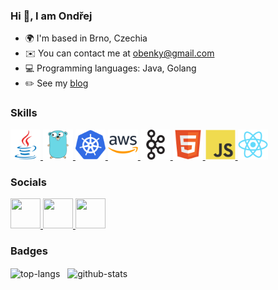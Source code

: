 ### Hi 👋, I am Ondřej

* 🌍 I'm based in Brno, Czechia
* ✉️ You can contact me at [obenky@gmail.com](mailto:obenky@gmail.com)
* 💻 Programming languages: Java, Golang
* ✏️ See my [blog](https://tantalor93.github.io/about/)


### Skills

<p align="left"> 
  <a href="https://www.oracle.com/java/" target="_blank" rel="noreferrer"> 
      <img src="https://raw.githubusercontent.com/devicons/devicon/master/icons/java/java-original.svg" width="48" height="48" /> 
  </a>
  <a href="https://go.dev/" target="_blank" rel="noreferrer"> 
    <picture> 
      <img src="https://raw.githubusercontent.com/devicons/devicon/refs/heads/master/icons/go/go-original.svg" width="48" height="48" /> 
    </picture> 
  </a>
  <a href="https://kubernetes.io/" target="_blank" rel="noreferrer"> 
    <picture> 
      <img src="https://raw.githubusercontent.com/devicons/devicon/refs/heads/master/icons/kubernetes/kubernetes-original.svg" width="48" height="48" /> 
    </picture> 
  </a>
  <a href="https://aws.amazon.com/" target="_blank" rel="noreferrer"> 
    <picture> 
      <img src="https://raw.githubusercontent.com/devicons/devicon/refs/heads/master/icons/amazonwebservices/amazonwebservices-original-wordmark.svg" width="48" height="48" /> 
    </picture> 
  </a>
  <a href="https://kafka.apache.org/" target="_blank" rel="noreferrer"> 
    <picture> 
      <img src="https://raw.githubusercontent.com/devicons/devicon/refs/heads/master/icons/apachekafka/apachekafka-original.svg" width="48" height="48" /> 
    </picture> 
  </a>
  <a href="https://www.w3.org/html/" target="_blank" rel="noreferrer"> 
    <picture> 
      <img src="https://raw.githubusercontent.com/devicons/devicon/refs/heads/master/icons/html5/html5-original.svg" width="48" height="48" /> 
    </picture> 
  </a>
  <a href="https://developer.mozilla.org/en-US/docs/Web/JavaScript" target="_blank" rel="noreferrer"> 
    <picture> 
      <img src="https://raw.githubusercontent.com/devicons/devicon/refs/heads/master/icons/javascript/javascript-original.svg" width="48" height="48" /> 
    </picture> 
  </a>
  <a href="https://react.dev/" target="_blank" rel="noreferrer"> 
    <picture> 
      <img src="https://raw.githubusercontent.com/devicons/devicon/refs/heads/master/icons/react/react-original.svg" width="48" height="48" /> 
    </picture> 
  </a>
</p>

### Socials

<p align="left"> 
  <a href="https://www.github.com/tantalor93" target="_blank" rel="noreferrer"> 
    <picture> 
      <img src="https://cdn.jsdelivr.net/npm/simple-icons@3.0.1/icons/github.svg" width="48" height="48" /> 
    </picture> 
  </a>
  <a href="http://www.medium.com/@obenky" target="_blank" rel="noreferrer"> 
    <picture> 
      <img src="https://cdn.jsdelivr.net/npm/simple-icons@3.0.1/icons/medium.svg" width="48" height="48" /> 
    </picture> 
  </a>
    <a href="https://www.linkedin.com/in/ond%C5%99ej-benkovsk%C3%BD-5b0842ba/" target="_blank" rel="noreferrer"> 
    <picture> 
      <img src="https://cdn.jsdelivr.net/npm/simple-icons@3.0.1/icons/linkedin.svg" width="48" height="48" /> 
    </picture> 
  </a>
</p>

### Badges

<p>
  <img height=200 align="center" src="https://benky-github-readme-stats.vercel.app/api/top-langs/?username=tantalor93&layout=compact&role=OWNER&hide=tex" alt="top-langs"/>
  &nbsp;
  <img height=200 align="center" src="https://benky-github-readme-stats.vercel.app/api?username=tantalor93&show_icons=true&role=OWNER&card_width=350px" alt="github-stats" />
</p> 
